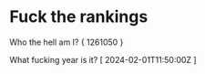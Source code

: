 # Fuck the rankings

Who the hell am I?
{ 1261050 }

What fucking year is it?
[ 2024-02-01T11:50:00Z ]
